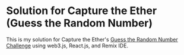 # Solution for Capture the Ether (Guess the Random Number)
This is my solution for Capture the Ether's [Guess the Random Number Challenge](https://capturetheether.com/challenges/lotteries/guess-the-random-number/) using web3.js, React.js, and Remix IDE.
